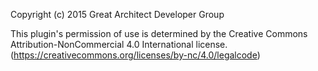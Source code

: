 Copyright (c) 2015 Great Architect Developer Group

This plugin's permission of use is determined by 
the Creative Commons Attribution-NonCommercial 4.0 International license. 
(https://creativecommons.org/licenses/by-nc/4.0/legalcode)